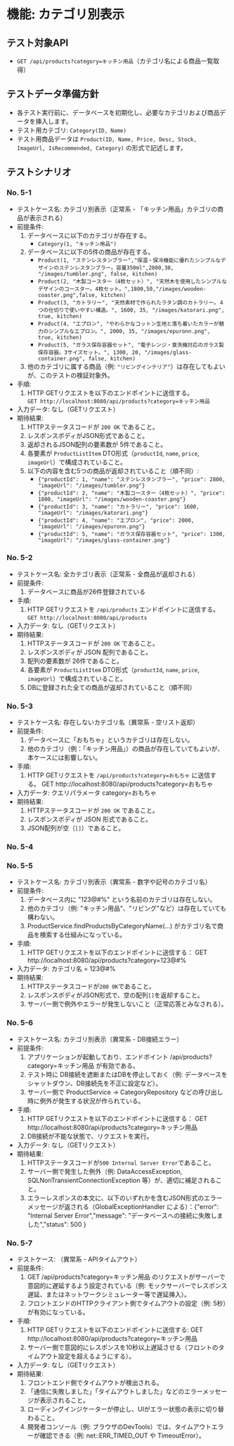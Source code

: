# 機能: カテゴリ別表示

## テスト対象API

- `GET /api/products?category=キッチン用品`（カテゴリ名による商品一覧取得）

## テストデータ準備方針

- 各テスト実行前に、データベースを初期化し、必要なカテゴリおよび商品データを挿入します。
- テスト用カテゴリ: `Category(ID, Name)`
- テスト用商品データは `Product(ID, Name, Price, Desc, Stock, ImageUrl, IsRecommended, Category)` の形式で記述します。

## テストシナリオ

### No. 5-1

- テストケース名: カテゴリ別表示（正常系 - 「キッチン用品」カテゴリの商品が表示される）
- 前提条件:
  1. データベースに以下のカテゴリが存在する。
     - `Category(1, "キッチン用品")`
  2. データベースに以下の5件の商品が存在する。
     - `Product(1, "ステンレスタンブラー","保温・保冷機能に優れたシンプルなデザインのステンレスタンブラー。容量350ml",2800,30, "/images/tumbler.png", false, kitchen)`
     - `Product(2, "木製コースター（4枚セット）", "天然木を使用したシンプルなデザインのコースター。4枚セット。",1800,50,"/images/wooden-coaster.png",false, kitchen)`
     -  `Product(3, "カトラリー", "天然素材で作られたラタン調のカトラリー。４つの仕切りで使いやすい構造。", 1600, 35, "/images/katorari.png", true, kitchen)`  
     - `Product(4, "エプロン", "やわらかなコットン生地と落ち着いたカラーが魅力のシンプルなエプロン。", 2000, 35, "/images/epuronn.png", true, kitchen)`  
     - `Product(5, "ガラス保存容器セット", "電子レンジ・食洗機対応のガラス製保存容器。3サイズセット。", 1300, 20, "/images/glass-container.png", false, kitchen)`
  3. 他のカテゴリに属する商品（例: `"リビングインテリア"`）は存在してもよいが、このテストの検証対象外。
- 手順:
  1. HTTP GETリクエストを以下のエンドポイントに送信する。  
     `GET http://localhost:8080/api/products?category=キッチン用品`
- 入力データ: なし（GETリクエスト）
- 期待結果:
  1. HTTPステータスコードが `200 OK` であること。
  2. レスポンスボディがJSON形式であること。
  3. 返却されるJSON配列の要素数が 5件であること。
  4. 各要素が `ProductListItem` DTO形式（`productId`, `name`, `price`, `imageUrl`）で構成されていること。
  5. 以下の内容を含む5つの商品が返却されていること（順不同）:
     - `{"productId": 1, "name": "ステンレスタンブラー", "price": 2800, "imageUrl": "/images/tumbler.png"}`
     - `{"productId": 2, "name": "木製コースター（4枚セット）", "price": 1800, "imageUrl": "/images/wooden-coaster.png"}`
     - `{"productId": 3, "name": "カトラリー", "price": 1600, "imageUrl": "/images/katorari.png"}`
     - `{"productId": 4, "name": "エプロン", "price": 2000, "imageUrl": "/images/epuronn.png"}`
     - `{"productId": 5, "name": "ガラス保存容器セット", "price": 1300, "imageUrl": "/images/glass-container.png"}`

### No. 5-2

- テストケース名: 全カテゴリ表示（正常系 - 全商品が返却される）
- 前提条件:
  1. データベースに商品が26件登録されている
- 手順:
  1. HTTP GETリクエストを `/api/products` エンドポイントに送信する。  
     `GET http://localhost:8080/api/products`
- 入力データ: なし（GETリクエスト）
- 期待結果:
  1. HTTPステータスコードが `200 OK` であること。
  2. レスポンスボディが JSON 配列であること。
  3. 配列の要素数が 26件であること。
  4. 各要素が `ProductListItem` DTO形式（`productId`, `name`, `price`, `imageUrl`）で構成されていること。
  5. DBに登録された全ての商品が返却されていること（順不同）
 
### No. 5-3

- テストケース名: 存在しないカテゴリ名（異常系 - 空リスト返却）
- 前提条件:
  1. データベースに「おもちゃ」というカテゴリは存在しない。
  2. 他のカテゴリ（例：「キッチン用品」）の商品が存在していてもよいが、本ケースには影響しない。
- 手順:
  1. HTTP GETリクエストを `/api/products?category=おもちゃ` に送信する。
     GET http://localhost:8080/api/products?category=おもちゃ
- 入力データ: クエリパラメータ category=おもちゃ
- 期待結果:
  1. HTTPステータスコードが `200 OK` であること。
  2. レスポンスボディが JSON 形式であること。
  3. JSON配列が空（`[]`）であること。

### No. 5-4


### No. 5-5

- テストケース名: カテゴリ別表示（異常系 - 数字や記号のカテゴリ名）
- 前提条件:
  1. データベース内に "123@#%" という名前のカテゴリは存在しない。
  2. 他のカテゴリ（例: "キッチン用品"、"リビング"など）は存在していても構わない。
  3. ProductService.findProductsByCategoryName(...) がカテゴリ名で商品を検索する仕組みになっている。
- 手順:
  1. HTTP GETリクエストを以下のエンドポイントに送信する：
     GET http://localhost:8080/api/products?category=123@#%
- 入力データ: カテゴリ名 = 123@#%
- 期待結果:
  1. HTTPステータスコードが`200 OK`であること。
  2. レスポンスボディがJSON形式で、空の配列`[]`を返却すること。
  3. サーバー側で例外やエラーが発生しないこと（正常応答とみなされる）。

### No. 5-6

- テストケース名: カテゴリ別表示（異常系 - DB接続エラー）
- 前提条件:
  1. アプリケーションが起動しており、エンドポイント /api/products?category=キッチン用品 が有効である。
  2. テスト時に DB接続を遮断またはDBを停止しておく（例: データベースをシャットダウン、DB接続先を不正に設定など）。
  3. サーバー側で ProductService → CategoryRepository などの呼び出し時に例外が発生する状況が作られている。
- 手順:
  1. HTTP GETリクエストを以下のエンドポイントに送信する：
     GET http://localhost:8080/api/products?category=キッチン用品
  2. DB接続が不能な状態で、リクエストを実行。
- 入力データ: なし（GETリクエスト）
- 期待結果:
  1. HTTPステータスコードが`500 Internal Server Error`であること。
  2. サーバー側で発生した例外（例: DataAccessException, SQLNonTransientConnectionException 等）が、適切に補足されること。
  3. エラーレスポンスの本文に、以下のいずれかを含むJSON形式のエラーメッセージが返される（GlobalExceptionHandler による）：{"error": "Internal Server Error","message": "データベースへの接続に失敗しました","status": 500 }

### No. 5-7

- テストケース: （異常系 - APIタイムアウト）
- 前提条件:
  1. GET /api/products?category=キッチン用品 のリクエストがサーバーで意図的に遅延するよう設定されている（例: モックサーバーでレスポンス遅延、またはネットワークシミュレーター等で遅延挿入）。
  2. フロントエンドのHTTPクライアント側でタイムアウトの設定（例: 5秒）が有効になっている。
- 手順:
  1. HTTP GETリクエストを以下のエンドポイントに送信する:
     GET http://localhost:8080/api/products?category=キッチン用品
  2. サーバー側で意図的にレスポンスを10秒以上遅延させる（フロントのタイムアウト設定を超えるようにする）。
- 入力データ: なし（GETリクエスト）
- 期待結果:
  1. フロントエンド側でタイムアウトが検出される。
  2. 「通信に失敗しました」「タイムアウトしました」などのエラーメッセージが表示されること。
  3. ローディングインジケーターが停止し、UIがエラー状態の表示に切り替わること。
  4. 開発者コンソール（例: ブラウザのDevTools）では、タイムアウトエラーが確認できる（例: net::ERR_TIMED_OUT や TimeoutError）。